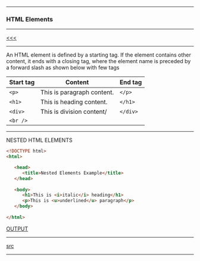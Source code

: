 
---

### HTML Elements

---

[<<<](https://github.com/ttltrk/WEB/blob/master/BHM/BHM.MD)

---

An HTML element is defined by a starting tag. If the element contains other content, it ends with a closing tag, where the element name is 
preceded by a forward slash as shown below with few tags

|Start tag|Content|End tag|
|---|----|----|
|```<p>```|This is paragraph content.|```</p>```|
|```<h1>```|This is heading content.|```</h1>```|
|```<div>```|This is division content/|```</div>```|
|```<br />```|||

---

NESTED HTML ELEMENTS

```html
<!DOCTYPE html>
<html>

   <head>
      <title>Nested Elements Example</title>
   </head>
	
   <body>
      <h1>This is <i>italic</i> heading</h1>
      <p>This is <u>underlined</u> paragraph</p>
   </body>
	
</html>
```

[OUTPUT](http://htmlpreview.github.io/?https://github.com/ttltrk/WEB/blob/master/BHM/04/04_01.HTML)

---

[src](https://www.tutorialspoint.com/html/html_elements.htm)

---
